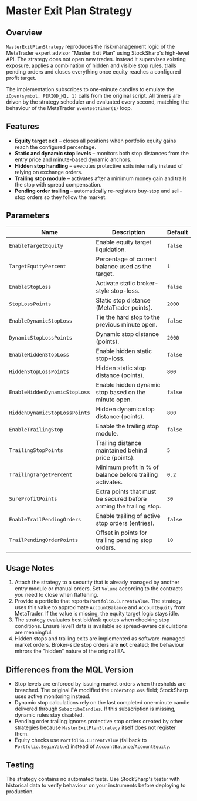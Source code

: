 # Master Exit Plan Strategy

## Overview

`MasterExitPlanStrategy` reproduces the risk-management logic of the MetaTrader expert advisor "Master Exit Plan" using StockSharp's high-level API. The strategy does not open new trades. Instead it supervises existing exposure, applies a combination of hidden and visible stop rules, trails pending orders and closes everything once equity reaches a configured profit target.

The implementation subscribes to one-minute candles to emulate the `iOpen(symbol, PERIOD_M1, 1)` calls from the original script. All timers are driven by the strategy scheduler and evaluated every second, matching the behaviour of the MetaTrader `EventSetTimer(1)` loop.

## Features

- **Equity target exit** – closes all positions when portfolio equity gains reach the configured percentage.
- **Static and dynamic stop levels** – monitors both stop distances from the entry price and minute-based dynamic anchors.
- **Hidden stop handling** – executes protective exits internally instead of relying on exchange orders.
- **Trailing stop module** – activates after a minimum money gain and trails the stop with spread compensation.
- **Pending order trailing** – automatically re-registers buy-stop and sell-stop orders so they follow the market.

## Parameters

| Name | Description | Default |
| --- | --- | --- |
| `EnableTargetEquity` | Enable equity target liquidation. | `false` |
| `TargetEquityPercent` | Percentage of current balance used as the target. | `1` |
| `EnableStopLoss` | Activate static broker-style stop-loss. | `false` |
| `StopLossPoints` | Static stop distance (MetaTrader points). | `2000` |
| `EnableDynamicStopLoss` | Tie the hard stop to the previous minute open. | `false` |
| `DynamicStopLossPoints` | Dynamic stop distance (points). | `2000` |
| `EnableHiddenStopLoss` | Enable hidden static stop-loss. | `false` |
| `HiddenStopLossPoints` | Hidden static stop distance (points). | `800` |
| `EnableHiddenDynamicStopLoss` | Enable hidden dynamic stop based on the minute open. | `false` |
| `HiddenDynamicStopLossPoints` | Hidden dynamic stop distance (points). | `800` |
| `EnableTrailingStop` | Enable the trailing stop module. | `false` |
| `TrailingStopPoints` | Trailing distance maintained behind price (points). | `5` |
| `TrailingTargetPercent` | Minimum profit in % of balance before trailing activates. | `0.2` |
| `SureProfitPoints` | Extra points that must be secured before arming the trailing stop. | `30` |
| `EnableTrailPendingOrders` | Enable trailing of active stop orders (entries). | `false` |
| `TrailPendingOrderPoints` | Offset in points for trailing pending stop orders. | `10` |

## Usage Notes

1. Attach the strategy to a security that is already managed by another entry module or manual orders. Set `Volume` according to the contracts you need to close when flattening.
2. Provide a portfolio that reports `Portfolio.CurrentValue`. The strategy uses this value to approximate `AccountBalance` and `AccountEquity` from MetaTrader. If the value is missing, the equity target logic stays idle.
3. The strategy evaluates best bid/ask quotes when checking stop conditions. Ensure level1 data is available so spread-aware calculations are meaningful.
4. Hidden stops and trailing exits are implemented as software-managed market orders. Broker-side stop orders are **not** created; the behaviour mirrors the "hidden" nature of the original EA.

## Differences from the MQL Version

- Stop levels are enforced by issuing market orders when thresholds are breached. The original EA modified the `OrderStopLoss` field; StockSharp uses active monitoring instead.
- Dynamic stop calculations rely on the last completed one-minute candle delivered through `SubscribeCandles`. If this subscription is missing, dynamic rules stay disabled.
- Pending order trailing ignores protective stop orders created by other strategies because `MasterExitPlanStrategy` itself does not register them.
- Equity checks use `Portfolio.CurrentValue` (fallback to `Portfolio.BeginValue`) instead of `AccountBalance`/`AccountEquity`.

## Testing

The strategy contains no automated tests. Use StockSharp's tester with historical data to verify behaviour on your instruments before deploying to production.
